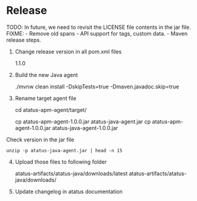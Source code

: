 # Release

TODO: In future, we need to revisit the LICENSE file contents in the jar file.
FIXME:
    - Remove old spans
    - API support for tags, custom data.
    - Maven release steps.


1. Change release version in all pom.xml files

    <version>1.1.0</version>

2. Build the new Java agent

    ./mvnw clean install -DskipTests=true -Dmaven.javadoc.skip=true

3. Rename target agent file

    cd atatus-apm-agent/target/

    cp atatus-apm-agent-1.0.0.jar atatus-java-agent.jar
    cp atatus-apm-agent-1.0.0.jar atatus-java-agent-1.0.0.jar


Check version in the jar file

    unzip -p atatus-java-agent.jar | head -n 15


4. Upload those files to following folder

    atatus-artifacts/atatus-java/downloads/latest
    atatus-artifacts/atatus-java/downloads/<version>


5. Update changelog in atatus documentation

